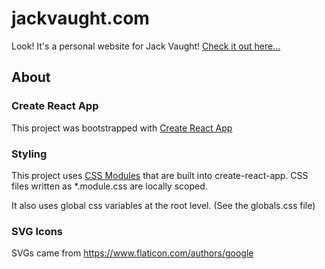 # jackvaught.com

Look! It's a personal website for Jack Vaught! [Check it out here...](https://jackvaught.com)

## About

### Create React App

This project was bootstrapped with [Create React App](https://github.com/facebook/create-react-app)

### Styling

This project uses [CSS Modules](https://facebook.github.io/create-react-app/docs/adding-a-css-modules-stylesheet) that are built into create-react-app. CSS files written as *.module.css are locally scoped.

It also uses global css variables at the root level. (See the globals.css file)

### SVG Icons

SVGs came from https://www.flaticon.com/authors/google

